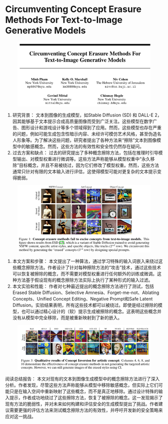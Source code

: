 # Circumventing Concept Erasure Methods For  Text-to-Image Generative Models

<figure><img src="../.gitbook/assets/image (4) (1) (1) (1) (1) (1) (1) (1) (1) (1) (1) (1) (1) (1) (1) (1) (1) (1) (1) (1) (1) (1) (1) (1) (1) (1) (1) (1) (1) (1) (1) (1) (1) (1) (1) (1) (1) (1) (1) (1) (1) (1) (1) (1) (1) (1) (1) (1) (1) (1) (1) (1) (1) (1) (1) (1) (1) (1) (1) (1)   (7).png" alt=""><figcaption></figcaption></figure>

1. 研究背景： 文本到图像的生成模型，如Stable Diffusion (SD) 和 DALL-E 2，因其能够基于文本提示合成高质量图像而受到广泛关注。这些模型在数字广告、图形设计和游戏设计等多个领域得到了应用。然而，这些模型也存在严重的问题，例如可能生成包含性暗示内容、未经许可模仿艺术风格，甚至伪造名人形象等。为了解决这些问题，研究者提出了各种方法来“擦除”文本到图像模型中的敏感概念。然而，这些方法的有效性和安全性仍然存在疑问。
2. 过去方案和缺点： 过去的研究提出了多种概念擦除方法，包括在推理时引导模型输出、对模型权重进行微调等。这些方法声称能够从模型权重中“永久移除”目标概念，并且不易被绕过，因为它们修改了模型权重。然而，这些方法通常只针对有限的文本输入进行评估，这使得模型可能对更复杂的文本提示变得脆弱。

<figure><img src="../.gitbook/assets/image (5) (1) (1) (1) (1) (1) (1) (1) (1) (1) (1) (1) (1) (1) (1) (1) (1) (1) (1) (1) (1) (1) (1) (1) (1) (1) (1) (1) (1) (1) (1) (1) (1) (1) (1) (1) (1) (1) (1) (1) (1) (1) (1) (1) (1) (1) (1) (1) (1) (1) (1) (1) (1) (1) (1) (1) (1) (1) (1) (1) (1).png" alt=""><figcaption></figcaption></figure>

1. 本文方案和步骤： 本文提出了一种算法，通过学习特殊的输入词嵌入来绕过这些概念擦除方法。作者设计了针对每种擦除方法的“攻击”技术，通过这些技术可以恢复被擦除的概念，而不需要对模型权重进行任何额外的训练或微调。这种方法基于假设现有的概念擦除方法实际上执行了某种形式的输入过滤。
2. 本文实验和性能： 作者对七种最近提出的概念擦除方法进行了测试，包括Erased Stable Diffusion、Selective Amnesia、Forget-me-not、Ablating Concepts、Unified Concept Editing、Negative Prompt和Safe Latent Diffusion。实验结果表明，所有这些技术都可以被绕过。即使是经过擦除的模型，也可以通过精心设计的（软）提示生成被擦除的概念。这表明这些概念并没有从模型中完全移除，而是被重新映射到了新的嵌入。

<figure><img src="../.gitbook/assets/image (6) (1) (1) (1) (1) (1) (1) (1) (1) (1) (1) (1) (1) (1) (1) (1) (1) (1) (1) (1) (1) (1) (1) (1) (1) (1) (1) (1) (1) (1) (1) (1) (1) (1) (1) (1) (1) (1) (1) (1) (1) (1) (1) (1) (1) (1) (1) (1) (1) (1) (1) (1) (1) (1) (1) (1) (1) (1).png" alt=""><figcaption></figcaption></figure>

阅读总结报告： 本文对现有的文本到图像生成模型中的概念擦除方法进行了深入分析。作者发现，尽管这些方法声称能够从模型中移除敏感概念，但实际上它们可能只是在输入空间中重新映射了这些概念，而不是真正地移除。通过设计特殊的输入提示，作者成功地绕过了这些擦除方法，恢复了被擦除的概念。这一发现揭示了现有方法的脆弱性，并对未来如何构建和评估安全的生成模型提出了挑战。作者建议需要更强的评估方法来测试概念擦除方法的有效性，并呼吁开发新的安全策略来应对这一挑战。

